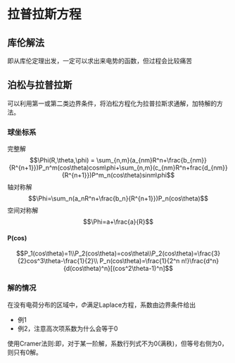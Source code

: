 # 拉普拉斯方程
## 库伦解法
即从库伦定理出发，一定可以求出来电势的函数，但过程会比较痛苦
## 泊松与拉普拉斯
可以利用第一或第二类边界条件，将泊松方程化为拉普拉斯求通解，加特解的方法。
### 球坐标系
完整解
$$\Phi(R,\theta,\phi) = \sum_{n,m}(a_{nm}R^n+\frac{b_{nm}}{R^{n+1}})P_n^m(cos\theta)cosm\phi+\sum_{n,m}(c_{nm}R^n+frac{d_{nm}}{R^{n+1}})P^m_n(cos\theta)sinm\phi$$
轴对称解
$$\Phi=\sum_n(a_nR^n+\frac{b_n}{R^{n+1}})P_n(cos\theta)$$
空间对称解
$$\Phi=a+\frac{a}{R}$$
#### P(cos)
$$P_1(cos\theta)=1\\P_2(cos\theta)=cos\theta\\P_2(cos\theta)=\frac{3}{2}cos^3\theta-\frac{1}{2}\\
P_n(cos\theta)=\frac{1}{2^n n!}\frac{d^n}{d(cos\theta)^n}[(cos^2\theta-1)^n]$$
### 解的情况
在没有电荷分布的区域中，$\Phi$满足Laplace方程，系数由边界条件给出
* 例1
* 例2，注意高次项系数为什么会等于0

 使用Cramer法则:即，对于某一阶解，系数行列式不为0(满秩)，但等号右侧为0，则只有0解。
 
